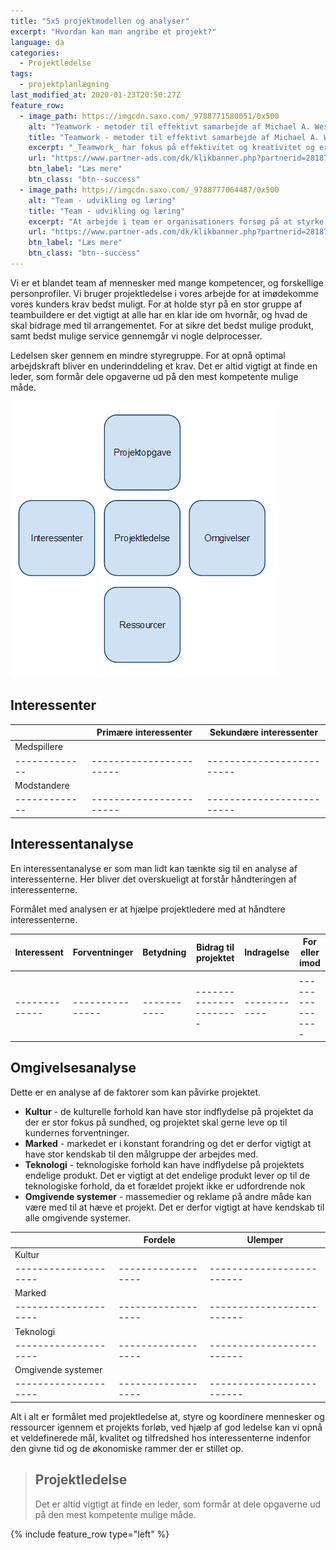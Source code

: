 ```yaml
---
title: "5x5 projektmodellen og analyser"
excerpt: "Hvordan kan man angribe et projekt?"
language: da
categories:
  - Projektledelse
tags:
  - projektplanlægning
last_modified_at: 2020-01-23T20:50:27Z
feature_row:
  - image_path: https://imgcdn.saxo.com/_9788771580051/0x500
    alt: "Teamwork - metoder til effektivt samarbejde af Michael A. West"
    title: "Teamwork - metoder til effektivt samarbejde af Michael A. West"
    excerpt: "_Teamwork_ har fokus på effektivitet og kreativitet og er for alle, der på den ene eller anden måde bruger teamwork i deres dagligdag. Bogen er fyldt med praktiske eksempler og teori, der kan hjælpe et team med at opstille mål og opnå dem."
    url: "https://www.partner-ads.com/dk/klikbanner.php?partnerid=28187&bannerid=43264&htmlurl=https://www.saxo.com/dk/teamwork_michael-a-west_haeftet_9788771580051"
    btn_label: "Læs mere"
    btn_class: "btn--success"
  - image_path: https://imgcdn.saxo.com/_9788777064487/0x500
    alt: "Team - udvikling og læring"
    title: "Team - udvikling og læring"
    excerpt: "At arbejde i team er organisationers forsøg på at styrke udvikling af faglige og personlige potentialer og kompetencer. Bogens formål er at give svar på, hvordan udvikling og læring i team kan blive en succes, fx om sporten er en passende metafor til at fremme teamudvikling og læring og forståelse af samarbejde samt om team på arbejdspladsen kan skabe nye fortællinger om medarbejdernes måde at se på samarbejde og gensidig udvikling."
    url: "https://www.partner-ads.com/dk/klikbanner.php?partnerid=28187&bannerid=43264&htmlurl=https://www.saxo.com/dk/team-udvikling-og-laering_morten-bertelsen-red-reinhard-stelter-red_haeftet_9788777064487"
    btn_label: "Læs mere"
    btn_class: "btn--success"
---
```


Vi er et blandet team af mennesker med mange kompetencer, og forskellige personprofiler. Vi bruger projektledelse i vores arbejde for at imødekomme vores kunders krav bedst muligt. For at holde styr på en stor gruppe af teambuildere er det vigtigt at alle har en klar ide om hvornår, og hvad de skal bidrage med til arrangementet. For at sikre det bedst mulige produkt, samt bedst mulige service gennemgår vi nogle delprocesser.
 
Ledelsen sker gennem en mindre styregruppe. For at opnå optimal arbejdskraft bliver en underinddeling et krav. Det er altid vigtigt at finde en leder, som formår dele opgaverne ud på den mest kompetente mulige måde. 

![5x5 projektmodellen](/assets/images/5x5-model.png)
 
## Interessenter
 
|             | Primære interessenter | Sekundære interessenter |
|-------------|-----------------------|-------------------------|
| Medspillere |                       |                         |
|-------------|-----------------------|-------------------------|
| Modstandere |                       |                         |
|-------------|-----------------------|-------------------------|

## Interessentanalyse

En interessentanalyse er som man lidt kan tænkte sig til en analyse af interessenterne.  Her bliver det overskueligt at forstår håndteringen af interessenterne.

Formålet med analysen er at hjælpe projektledere med at håndtere interessenterne.

| Interessent | Forventninger | Betydning | Bidrag til projektet | Indragelse | For eller imod |
|-------------|---------------|-----------|----------------------|------------|----------------|
|             |               |           |                      |            |                |
|-------------|---------------|-----------|----------------------|------------|----------------|

## Omgivelsesanalyse

Dette er en analyse af de faktorer som kan påvirke projektet.

- **Kultur** - de kulturelle forhold kan have stor indflydelse på projektet da der er stor fokus på sundhed, og projektet skal gerne leve op til kundernes forventninger.
- **Marked** - markedet er i konstant forandring og det er derfor vigtigt at have stor kendskab til den målgruppe der arbejdes med.
- **Teknologi** - teknologiske forhold kan have indflydelse på projektets endelige produkt. Det er vigtigt at det endelige produkt lever op til de teknologiske forhold, da et forældet projekt ikke er udfordrende nok
- **Omgivende systemer** -  massemedier og reklame på andre måde kan være med til at hæve et projekt. Det er derfor vigtigt at have kendskab til alle omgivende systemer. 

|                    | Fordele          | Ulemper                 |
|--------------------|------------------|-------------------------|
| Kultur             |                  |                         |
|--------------------|------------------|-------------------------|
| Marked             |                  |                         |
|--------------------|------------------|-------------------------|
| Teknologi          |                  |                         |
|--------------------|------------------|-------------------------|
| Omgivende systemer |                  |                         |
|--------------------|------------------|-------------------------|

Alt i alt er formålet med projektledelse at, styre og koordinere mennesker og ressourcer igennem et projekts forløb, ved hjælp af god ledelse kan vi opnå et veldefinerede mål, kvalitet og tilfredshed hos interessenterne indenfor den givne tid og de økonomiske rammer der er stillet op. 

> ## Projektledelse
>
> Det er altid vigtigt at finde en leder, som formår at dele opgaverne ud på den mest kompetente mulige måde.

{% include feature_row type="left" %}
